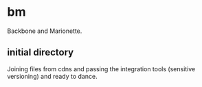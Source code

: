 # bm
Backbone and Marionette.

## initial directory
Joining files from cdns and passing the integration tools (sensitive versioning) and ready to dance.
